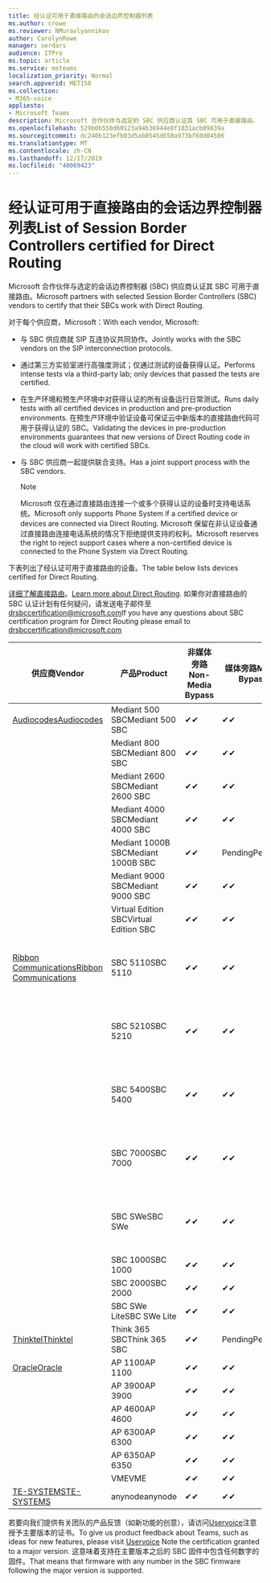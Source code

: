 ```yaml
---
title: 经认证可用于直接路由的会话边界控制器列表
ms.author: crowe
ms.reviewer: NMuravlyannikov
author: CarolynRowe
manager: serdars
audience: ITPro
ms.topic: article
ms.service: msteams
localization_priority: Normal
search.appverid: MET150
ms.collection:
- M365-voice
appliesto:
- Microsoft Teams
description: Microsoft 合作伙伴与选定的 SBC 供应商认证其 SBC 可用于直接路由。
ms.openlocfilehash: 529b0b550d60123a94b36944e8f1831acb09839a
ms.sourcegitcommit: dc240b123efb03d5ab0545d650a973bf60d04506
ms.translationtype: MT
ms.contentlocale: zh-CN
ms.lasthandoff: 12/17/2019
ms.locfileid: "40069423"
---
```

# <a name="list-of-session-border-controllers-certified-for-direct-routing"></a><span data-ttu-id="8e0ba-103">经认证可用于直接路由的会话边界控制器列表</span><span class="sxs-lookup"><span data-stu-id="8e0ba-103">List of Session Border Controllers certified for Direct Routing</span></span>

<span data-ttu-id="8e0ba-104">Microsoft 合作伙伴与选定的会话边界控制器 (SBC) 供应商认证其 SBC 可用于直接路由。</span><span class="sxs-lookup"><span data-stu-id="8e0ba-104">Microsoft partners with selected Session Border Controllers (SBC) vendors to certify that their SBCs work with Direct Routing.</span></span> 

<span data-ttu-id="8e0ba-105">对于每个供应商，Microsoft：</span><span class="sxs-lookup"><span data-stu-id="8e0ba-105">With each vendor, Microsoft:</span></span> 

- <span data-ttu-id="8e0ba-106">与 SBC 供应商就 SIP 互连协议共同协作。</span><span class="sxs-lookup"><span data-stu-id="8e0ba-106">Jointly works with the SBC vendors on the SIP interconnection protocols.</span></span>
- <span data-ttu-id="8e0ba-107">通过第三方实验室进行高强度测试；仅通过测试的设备获得认证。</span><span class="sxs-lookup"><span data-stu-id="8e0ba-107">Performs intense tests via a third-party lab; only devices that passed the tests are certified.</span></span> 
- <span data-ttu-id="8e0ba-108">在生产环境和预生产环境中对获得认证的所有设备运行日常测试。</span><span class="sxs-lookup"><span data-stu-id="8e0ba-108">Runs daily tests with all certified devices in production and pre-production environments.</span></span> <span data-ttu-id="8e0ba-109">在预生产环境中验证设备可保证云中新版本的直接路由代码可用于获得认证的 SBC。</span><span class="sxs-lookup"><span data-stu-id="8e0ba-109">Validating the devices in pre-production environments guarantees that new versions of Direct Routing code in the cloud will work with certified SBCs.</span></span> 
- <span data-ttu-id="8e0ba-110">与 SBC 供应商一起提供联合支持。</span><span class="sxs-lookup"><span data-stu-id="8e0ba-110">Has a joint support process with the SBC vendors.</span></span>


  > [!NOTE]
  > <span data-ttu-id="8e0ba-111">Microsoft 仅在通过直接路由连接一个或多个获得认证的设备时支持电话系统。</span><span class="sxs-lookup"><span data-stu-id="8e0ba-111">Microsoft only supports Phone System if a certified device or devices are connected via Direct Routing.</span></span> <span data-ttu-id="8e0ba-112">Microsoft 保留在非认证设备通过直接路由连接电话系统的情况下拒绝提供支持的权利。</span><span class="sxs-lookup"><span data-stu-id="8e0ba-112">Microsoft reserves the right to reject support cases where a non-certified device is connected to the Phone System via Direct Routing.</span></span> 

<span data-ttu-id="8e0ba-113">下表列出了经认证可用于直接路由的设备。</span><span class="sxs-lookup"><span data-stu-id="8e0ba-113">The table below lists devices certified for Direct Routing.</span></span> 

<span data-ttu-id="8e0ba-114">[详细了解直接路由](https://aka.ms/dr)。</span><span class="sxs-lookup"><span data-stu-id="8e0ba-114">[Learn more about Direct Routing](https://aka.ms/dr).</span></span> <span data-ttu-id="8e0ba-115">如果你对直接路由的 SBC 认证计划有任何疑问，请发送电子邮件至 drsbccertification@microsoft.com</span><span class="sxs-lookup"><span data-stu-id="8e0ba-115">If you have any questions about SBC certification program for Direct Routing please email to drsbccertification@microsoft.com</span></span>


|                                                       <span data-ttu-id="8e0ba-116">供应商</span><span class="sxs-lookup"><span data-stu-id="8e0ba-116">Vendor</span></span>                                                        |       <span data-ttu-id="8e0ba-117">产品</span><span class="sxs-lookup"><span data-stu-id="8e0ba-117">Product</span></span>       | <span data-ttu-id="8e0ba-118">非媒体旁路</span><span class="sxs-lookup"><span data-stu-id="8e0ba-118">Non-Media Bypass</span></span> | <span data-ttu-id="8e0ba-119">媒体旁路</span><span class="sxs-lookup"><span data-stu-id="8e0ba-119">Media Bypass</span></span> | <span data-ttu-id="8e0ba-120">软件版本</span><span class="sxs-lookup"><span data-stu-id="8e0ba-120">Software Version</span></span> | <span data-ttu-id="8e0ba-121">Vaidated 与 E911 提供商</span><span class="sxs-lookup"><span data-stu-id="8e0ba-121">Vaidated with E911 providers</span></span> | <span data-ttu-id="8e0ba-122">ELIN 支持</span><span class="sxs-lookup"><span data-stu-id="8e0ba-122">ELIN capable</span></span>
|---------------------------------------------------------------------------------------------------------------------|---------------------|------------------|--------------|------------------|-----------------|------------------|
| [<span data-ttu-id="8e0ba-123">Audiocodes</span><span class="sxs-lookup"><span data-stu-id="8e0ba-123">Audiocodes</span></span>](https://www.audiocodes.com/solutions-products/products/products-for-microsoft-365/direct-routing-for-microsoft-teams) |   <span data-ttu-id="8e0ba-124">Mediant 500 SBC</span><span class="sxs-lookup"><span data-stu-id="8e0ba-124">Mediant 500 SBC</span></span>   |     <span data-ttu-id="8e0ba-125">&#10004;</span><span class="sxs-lookup"><span data-stu-id="8e0ba-125">&#10004;</span></span>     |   <span data-ttu-id="8e0ba-126">&#10004;</span><span class="sxs-lookup"><span data-stu-id="8e0ba-126">&#10004;</span></span>    |  <span data-ttu-id="8e0ba-127">7.20</span><span class="sxs-lookup"><span data-stu-id="8e0ba-127">7.20A.250</span></span>   |
|                                                                                                                     |   <span data-ttu-id="8e0ba-128">Mediant 800 SBC</span><span class="sxs-lookup"><span data-stu-id="8e0ba-128">Mediant 800 SBC</span></span>   |     <span data-ttu-id="8e0ba-129">&#10004;</span><span class="sxs-lookup"><span data-stu-id="8e0ba-129">&#10004;</span></span>     |   <span data-ttu-id="8e0ba-130">&#10004;</span><span class="sxs-lookup"><span data-stu-id="8e0ba-130">&#10004;</span></span>     |  <span data-ttu-id="8e0ba-131">7.20</span><span class="sxs-lookup"><span data-stu-id="8e0ba-131">7.20A.250</span></span>   |    |    |
|                                                                                                                     |  <span data-ttu-id="8e0ba-132">Mediant 2600 SBC</span><span class="sxs-lookup"><span data-stu-id="8e0ba-132">Mediant 2600 SBC</span></span>   |     <span data-ttu-id="8e0ba-133">&#10004;</span><span class="sxs-lookup"><span data-stu-id="8e0ba-133">&#10004;</span></span>     |   <span data-ttu-id="8e0ba-134">&#10004;</span><span class="sxs-lookup"><span data-stu-id="8e0ba-134">&#10004;</span></span>    |  <span data-ttu-id="8e0ba-135">7.20</span><span class="sxs-lookup"><span data-stu-id="8e0ba-135">7.20A.250</span></span>   |     |    |    
|                                                                                                                     |  <span data-ttu-id="8e0ba-136">Mediant 4000 SBC</span><span class="sxs-lookup"><span data-stu-id="8e0ba-136">Mediant 4000 SBC</span></span>   |     <span data-ttu-id="8e0ba-137">&#10004;</span><span class="sxs-lookup"><span data-stu-id="8e0ba-137">&#10004;</span></span>     |   <span data-ttu-id="8e0ba-138">&#10004;</span><span class="sxs-lookup"><span data-stu-id="8e0ba-138">&#10004;</span></span>     |  <span data-ttu-id="8e0ba-139">7.20</span><span class="sxs-lookup"><span data-stu-id="8e0ba-139">7.20A.250</span></span>   |     |    |    
|                                                                                                                     | <span data-ttu-id="8e0ba-140">Mediant 1000B SBC</span><span class="sxs-lookup"><span data-stu-id="8e0ba-140">Mediant 1000B  SBC</span></span>  |     <span data-ttu-id="8e0ba-141">&#10004;</span><span class="sxs-lookup"><span data-stu-id="8e0ba-141">&#10004;</span></span>     |   <span data-ttu-id="8e0ba-142">Pending</span><span class="sxs-lookup"><span data-stu-id="8e0ba-142">Pending</span></span>     |  <span data-ttu-id="8e0ba-143">7.20</span><span class="sxs-lookup"><span data-stu-id="8e0ba-143">7.20A.250</span></span>  |    |    |    
|                                                                                                                     | <span data-ttu-id="8e0ba-144">Mediant 9000 SBC</span><span class="sxs-lookup"><span data-stu-id="8e0ba-144">Mediant 9000  SBC</span></span>  |     <span data-ttu-id="8e0ba-145">&#10004;</span><span class="sxs-lookup"><span data-stu-id="8e0ba-145">&#10004;</span></span>     |   <span data-ttu-id="8e0ba-146">&#10004;</span><span class="sxs-lookup"><span data-stu-id="8e0ba-146">&#10004;</span></span>     |  <span data-ttu-id="8e0ba-147">7.20</span><span class="sxs-lookup"><span data-stu-id="8e0ba-147">7.20A.250</span></span>   |    |    |                                                                       
|                                                                                                                     | <span data-ttu-id="8e0ba-148">Virtual Edition SBC</span><span class="sxs-lookup"><span data-stu-id="8e0ba-148">Virtual Edition SBC</span></span> |     <span data-ttu-id="8e0ba-149">&#10004;</span><span class="sxs-lookup"><span data-stu-id="8e0ba-149">&#10004;</span></span>     |   <span data-ttu-id="8e0ba-150">&#10004;</span><span class="sxs-lookup"><span data-stu-id="8e0ba-150">&#10004;</span></span>     |  <span data-ttu-id="8e0ba-151">7.20</span><span class="sxs-lookup"><span data-stu-id="8e0ba-151">7.20A.250</span></span> |    |    |    
|  [<span data-ttu-id="8e0ba-152">Ribbon Communications</span><span class="sxs-lookup"><span data-stu-id="8e0ba-152">Ribbon Communications</span></span>](https://ribboncommunications.com/solutions/enterprise-solutions/microsoft-skype-business)  |      <span data-ttu-id="8e0ba-153">SBC 5110</span><span class="sxs-lookup"><span data-stu-id="8e0ba-153">SBC 5110</span></span>       |     <span data-ttu-id="8e0ba-154">&#10004;</span><span class="sxs-lookup"><span data-stu-id="8e0ba-154">&#10004;</span></span>     |   <span data-ttu-id="8e0ba-155">&#10004;</span><span class="sxs-lookup"><span data-stu-id="8e0ba-155">&#10004;</span></span>    |       <span data-ttu-id="8e0ba-156">V6.2</span><span class="sxs-lookup"><span data-stu-id="8e0ba-156">V6.2</span></span>       |  <span data-ttu-id="8e0ba-157">Intrado ERS</span><span class="sxs-lookup"><span data-stu-id="8e0ba-157">Intrado ERS</span></span> <br><span data-ttu-id="8e0ba-158">Intrado EGW</span><span class="sxs-lookup"><span data-stu-id="8e0ba-158">Intrado EGW</span></span> |   <span data-ttu-id="8e0ba-159">否</span><span class="sxs-lookup"><span data-stu-id="8e0ba-159">No</span></span> |    
|                                                                                                                     |      <span data-ttu-id="8e0ba-160">SBC 5210</span><span class="sxs-lookup"><span data-stu-id="8e0ba-160">SBC 5210</span></span>       |     <span data-ttu-id="8e0ba-161">&#10004;</span><span class="sxs-lookup"><span data-stu-id="8e0ba-161">&#10004;</span></span>     |  <span data-ttu-id="8e0ba-162">&#10004;</span><span class="sxs-lookup"><span data-stu-id="8e0ba-162">&#10004;</span></span>    |       <span data-ttu-id="8e0ba-163">V6.2</span><span class="sxs-lookup"><span data-stu-id="8e0ba-163">V6.2</span></span>       |   <span data-ttu-id="8e0ba-164">Intrado ERS</span><span class="sxs-lookup"><span data-stu-id="8e0ba-164">Intrado ERS</span></span> <br><span data-ttu-id="8e0ba-165">Intrado EGW</span><span class="sxs-lookup"><span data-stu-id="8e0ba-165">Intrado EGW</span></span>  | <span data-ttu-id="8e0ba-166">否</span><span class="sxs-lookup"><span data-stu-id="8e0ba-166">No</span></span>   |    
|                                                                                                                     |      <span data-ttu-id="8e0ba-167">SBC 5400</span><span class="sxs-lookup"><span data-stu-id="8e0ba-167">SBC 5400</span></span>       |     <span data-ttu-id="8e0ba-168">&#10004;</span><span class="sxs-lookup"><span data-stu-id="8e0ba-168">&#10004;</span></span>     |   <span data-ttu-id="8e0ba-169">&#10004;</span><span class="sxs-lookup"><span data-stu-id="8e0ba-169">&#10004;</span></span>   |       <span data-ttu-id="8e0ba-170">V6.2</span><span class="sxs-lookup"><span data-stu-id="8e0ba-170">V6.2</span></span>       |  <span data-ttu-id="8e0ba-171">Intrado ERS</span><span class="sxs-lookup"><span data-stu-id="8e0ba-171">Intrado ERS</span></span> <br><span data-ttu-id="8e0ba-172">Intrado EGW</span><span class="sxs-lookup"><span data-stu-id="8e0ba-172">Intrado EGW</span></span>    |<span data-ttu-id="8e0ba-173">否</span><span class="sxs-lookup"><span data-stu-id="8e0ba-173">No</span></span>|    
|                                                                                                                     |      <span data-ttu-id="8e0ba-174">SBC 7000</span><span class="sxs-lookup"><span data-stu-id="8e0ba-174">SBC 7000</span></span>       |     <span data-ttu-id="8e0ba-175">&#10004;</span><span class="sxs-lookup"><span data-stu-id="8e0ba-175">&#10004;</span></span>     |   <span data-ttu-id="8e0ba-176">&#10004;</span><span class="sxs-lookup"><span data-stu-id="8e0ba-176">&#10004;</span></span>    |       <span data-ttu-id="8e0ba-177">V6.2</span><span class="sxs-lookup"><span data-stu-id="8e0ba-177">V6.2</span></span>       |   <span data-ttu-id="8e0ba-178">Intrado ERS</span><span class="sxs-lookup"><span data-stu-id="8e0ba-178">Intrado ERS</span></span> <br><span data-ttu-id="8e0ba-179">Intrado EGW</span><span class="sxs-lookup"><span data-stu-id="8e0ba-179">Intrado EGW</span></span>  |  <span data-ttu-id="8e0ba-180">否</span><span class="sxs-lookup"><span data-stu-id="8e0ba-180">No</span></span>  |    
|                                                                                                                     |       <span data-ttu-id="8e0ba-181">SBC SWe</span><span class="sxs-lookup"><span data-stu-id="8e0ba-181">SBC SWe</span></span>       |     <span data-ttu-id="8e0ba-182">&#10004;</span><span class="sxs-lookup"><span data-stu-id="8e0ba-182">&#10004;</span></span>     |   <span data-ttu-id="8e0ba-183">&#10004;</span><span class="sxs-lookup"><span data-stu-id="8e0ba-183">&#10004;</span></span>   |       <span data-ttu-id="8e0ba-184">V6.2</span><span class="sxs-lookup"><span data-stu-id="8e0ba-184">V6.2</span></span>       |   <span data-ttu-id="8e0ba-185">Intrado ERS</span><span class="sxs-lookup"><span data-stu-id="8e0ba-185">Intrado ERS</span></span> <br><span data-ttu-id="8e0ba-186">Intrado EGW</span><span class="sxs-lookup"><span data-stu-id="8e0ba-186">Intrado EGW</span></span> |   <span data-ttu-id="8e0ba-187">否</span><span class="sxs-lookup"><span data-stu-id="8e0ba-187">No</span></span> |    
|                                                                                                                     |      <span data-ttu-id="8e0ba-188">SBC 1000</span><span class="sxs-lookup"><span data-stu-id="8e0ba-188">SBC 1000</span></span>       |     <span data-ttu-id="8e0ba-189">&#10004;</span><span class="sxs-lookup"><span data-stu-id="8e0ba-189">&#10004;</span></span>     |   <span data-ttu-id="8e0ba-190">&#10004;</span><span class="sxs-lookup"><span data-stu-id="8e0ba-190">&#10004;</span></span>    |      <span data-ttu-id="8e0ba-191">v8.0.1</span><span class="sxs-lookup"><span data-stu-id="8e0ba-191">v8.0.1</span></span>     |     |    |    
|                                                                                                                     |      <span data-ttu-id="8e0ba-192">SBC 2000</span><span class="sxs-lookup"><span data-stu-id="8e0ba-192">SBC 2000</span></span>       |     <span data-ttu-id="8e0ba-193">&#10004;</span><span class="sxs-lookup"><span data-stu-id="8e0ba-193">&#10004;</span></span>     |   <span data-ttu-id="8e0ba-194">&#10004;</span><span class="sxs-lookup"><span data-stu-id="8e0ba-194">&#10004;</span></span>   |     <span data-ttu-id="8e0ba-195">v8.0.1</span><span class="sxs-lookup"><span data-stu-id="8e0ba-195">v8.0.1</span></span>     |    |    |    
|                                                                                                                     |    <span data-ttu-id="8e0ba-196">SBC SWe Lite</span><span class="sxs-lookup"><span data-stu-id="8e0ba-196">SBC SWe Lite</span></span>     |     <span data-ttu-id="8e0ba-197">&#10004;</span><span class="sxs-lookup"><span data-stu-id="8e0ba-197">&#10004;</span></span>     |  <span data-ttu-id="8e0ba-198">&#10004;</span><span class="sxs-lookup"><span data-stu-id="8e0ba-198">&#10004;</span></span>    |      <span data-ttu-id="8e0ba-199">v8.0.1</span><span class="sxs-lookup"><span data-stu-id="8e0ba-199">v8.0.1</span></span>    |     |    |    
|                     [<span data-ttu-id="8e0ba-200">Thinktel</span><span class="sxs-lookup"><span data-stu-id="8e0ba-200">Thinktel</span></span>](https://www.thinktel.ca/services/think-365/think-365-overview/)                      |    <span data-ttu-id="8e0ba-201">Think 365 SBC</span><span class="sxs-lookup"><span data-stu-id="8e0ba-201">Think 365 SBC</span></span>    |     <span data-ttu-id="8e0ba-202">&#10004;</span><span class="sxs-lookup"><span data-stu-id="8e0ba-202">&#10004;</span></span>     |   <span data-ttu-id="8e0ba-203">Pending</span><span class="sxs-lookup"><span data-stu-id="8e0ba-203">Pending</span></span>    |       <span data-ttu-id="8e0ba-204">V1.4</span><span class="sxs-lookup"><span data-stu-id="8e0ba-204">V1.4</span></span>       |     |    |    
|                     [<span data-ttu-id="8e0ba-205">Oracle</span><span class="sxs-lookup"><span data-stu-id="8e0ba-205">Oracle</span></span>](https://www.oracle.com/industries/communications/enterprise-session-border-controller/microsoft.html)                      |    <span data-ttu-id="8e0ba-206">AP 1100</span><span class="sxs-lookup"><span data-stu-id="8e0ba-206">AP 1100</span></span>      |    <span data-ttu-id="8e0ba-207">&#10004;</span><span class="sxs-lookup"><span data-stu-id="8e0ba-207">&#10004;</span></span>     |    <span data-ttu-id="8e0ba-208">&#10004;</span><span class="sxs-lookup"><span data-stu-id="8e0ba-208">&#10004;</span></span>    |   <span data-ttu-id="8e0ba-209">8.3.0.0.1</span><span class="sxs-lookup"><span data-stu-id="8e0ba-209">8.3.0.0.1</span></span> |    |    |    
|                                                                                                                    |    <span data-ttu-id="8e0ba-210">AP 3900</span><span class="sxs-lookup"><span data-stu-id="8e0ba-210">AP 3900</span></span>           |    <span data-ttu-id="8e0ba-211">&#10004;</span><span class="sxs-lookup"><span data-stu-id="8e0ba-211">&#10004;</span></span>     |    <span data-ttu-id="8e0ba-212">&#10004;</span><span class="sxs-lookup"><span data-stu-id="8e0ba-212">&#10004;</span></span>   |   <span data-ttu-id="8e0ba-213">8.3.0.0.1</span><span class="sxs-lookup"><span data-stu-id="8e0ba-213">8.3.0.0.1</span></span>  |    |    |    
|                                                                                                                    |      <span data-ttu-id="8e0ba-214">AP 4600</span><span class="sxs-lookup"><span data-stu-id="8e0ba-214">AP 4600</span></span>         |    <span data-ttu-id="8e0ba-215">&#10004;</span><span class="sxs-lookup"><span data-stu-id="8e0ba-215">&#10004;</span></span>   |    <span data-ttu-id="8e0ba-216">&#10004;</span><span class="sxs-lookup"><span data-stu-id="8e0ba-216">&#10004;</span></span>     |     <span data-ttu-id="8e0ba-217">8.3.0.0.1</span><span class="sxs-lookup"><span data-stu-id="8e0ba-217">8.3.0.0.1</span></span>  |   |    |    
|                                                                                                                    |      <span data-ttu-id="8e0ba-218">AP 6300</span><span class="sxs-lookup"><span data-stu-id="8e0ba-218">AP 6300</span></span>         |    <span data-ttu-id="8e0ba-219">&#10004;</span><span class="sxs-lookup"><span data-stu-id="8e0ba-219">&#10004;</span></span>   |    <span data-ttu-id="8e0ba-220">&#10004;</span><span class="sxs-lookup"><span data-stu-id="8e0ba-220">&#10004;</span></span>     |     <span data-ttu-id="8e0ba-221">8.3.0.0.1</span><span class="sxs-lookup"><span data-stu-id="8e0ba-221">8.3.0.0.1</span></span>  |   |    |    
|                                                                                                                   |      <span data-ttu-id="8e0ba-222">AP 6350</span><span class="sxs-lookup"><span data-stu-id="8e0ba-222">AP 6350</span></span>           |    <span data-ttu-id="8e0ba-223">&#10004;</span><span class="sxs-lookup"><span data-stu-id="8e0ba-223">&#10004;</span></span>   |    <span data-ttu-id="8e0ba-224">&#10004;</span><span class="sxs-lookup"><span data-stu-id="8e0ba-224">&#10004;</span></span>    |     <span data-ttu-id="8e0ba-225">8.3.0.0.1</span><span class="sxs-lookup"><span data-stu-id="8e0ba-225">8.3.0.0.1</span></span>  |        |    |                                            
|                                                                                                                    |      <span data-ttu-id="8e0ba-226">VME</span><span class="sxs-lookup"><span data-stu-id="8e0ba-226">VME</span></span>           |    <span data-ttu-id="8e0ba-227">&#10004;</span><span class="sxs-lookup"><span data-stu-id="8e0ba-227">&#10004;</span></span>    |    <span data-ttu-id="8e0ba-228">&#10004;</span><span class="sxs-lookup"><span data-stu-id="8e0ba-228">&#10004;</span></span>    |     <span data-ttu-id="8e0ba-229">8.3.0.0.1</span><span class="sxs-lookup"><span data-stu-id="8e0ba-229">8.3.0.0.1</span></span>   |    |    |    
|                     [<span data-ttu-id="8e0ba-230">TE-SYSTEMS</span><span class="sxs-lookup"><span data-stu-id="8e0ba-230">TE-SYSTEMS</span></span>](https://www.anynode.de/anynode-and-microsoft-teams/)                               |     <span data-ttu-id="8e0ba-231">anynode</span><span class="sxs-lookup"><span data-stu-id="8e0ba-231">anynode</span></span>         |     <span data-ttu-id="8e0ba-232">&#10004;</span><span class="sxs-lookup"><span data-stu-id="8e0ba-232">&#10004;</span></span>   |  <span data-ttu-id="8e0ba-233">&#10004;</span><span class="sxs-lookup"><span data-stu-id="8e0ba-233">&#10004;</span></span>   |      <span data-ttu-id="8e0ba-234">v3.16.2</span><span class="sxs-lookup"><span data-stu-id="8e0ba-234">v3.16.2</span></span>      |     |    |    

<span data-ttu-id="8e0ba-235">若要向我们提供有关团队的产品反馈（如新功能的创意），请访问[Uservoice](https://microsoftteams.uservoice.com)注意授予主要版本的证书。</span><span class="sxs-lookup"><span data-stu-id="8e0ba-235">To give us product feedback about Teams, such as ideas for new features, please visit [Uservoice](https://microsoftteams.uservoice.com) Note the certification granted to a major version.</span></span> <span data-ttu-id="8e0ba-236">这意味着支持在主要版本之后的 SBC 固件中包含任何数字的固件。</span><span class="sxs-lookup"><span data-stu-id="8e0ba-236">That means that firmware with any number in the SBC firmware following the major version is supported.</span></span>
